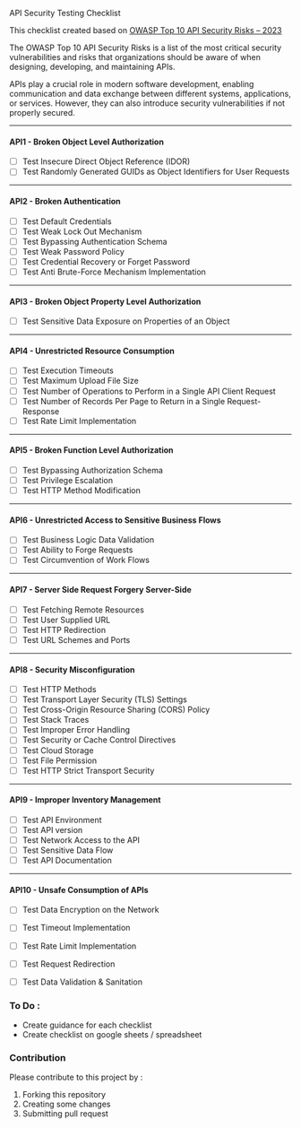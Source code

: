 API Security Testing Checklist

This checklist created based on [OWASP Top 10 API Security Risks – 2023](https://owasp.org/API-Security/editions/2023/en/0x11-t10/) 

The OWASP Top 10 API Security Risks is a list of the most critical security vulnerabilities and risks that organizations should be aware of when designing, developing, and maintaining APIs. 

APIs play a crucial role in modern software development, enabling communication and data exchange between different systems, applications, or services. However, they can also introduce security vulnerabilities if not properly secured.

---
#### API1 - Broken Object Level Authorization

- [ ] Test Insecure Direct Object Reference (IDOR)
- [ ] Test Randomly Generated GUIDs as Object
Identifiers for User Requests
 
---
#### API2 - Broken Authentication
- [ ] Test Default Credentials
- [ ] Test Weak Lock Out Mechanism
- [ ] Test Bypassing Authentication Schema
- [ ] Test Weak Password Policy
- [ ] Test Credential Recovery or Forget Password
- [ ] Test Anti Brute-Force Mechanism Implementation

---
#### API3 - Broken Object Property Level Authorization
- [ ] Test Sensitive Data Exposure on Properties of an Object 
---

#### API4 - Unrestricted Resource Consumption
- [ ] Test Execution Timeouts
- [ ] Test Maximum Upload File Size
- [ ] Test Number of Operations to Perform in a Single API Client Request
- [ ] Test Number of Records Per Page to Return in a Single Request-Response
- [ ] Test Rate Limit Implementation
---

#### API5 - Broken Function Level Authorization
- [ ] Test Bypassing Authorization Schema
- [ ] Test Privilege Escalation
- [ ] Test HTTP Method Modification
---
#### API6 - Unrestricted Access to Sensitive Business Flows
- [ ] Test Business Logic Data Validation
- [ ] Test Ability to Forge Requests
- [ ] Test Circumvention of Work Flows
---
#### API7 - Server Side Request Forgery	Server-Side
- [ ] Test Fetching Remote Resources
- [ ] Test User Supplied URL
- [ ] Test HTTP Redirection
- [ ] Test URL Schemes and Ports
---
#### API8 - Security Misconfiguration
- [ ] Test HTTP Methods
- [ ] Test Transport Layer Security (TLS) Settings
- [ ] Test Cross-Origin Resource Sharing (CORS) Policy
- [ ] Test Stack Traces
- [ ] Test Improper Error Handling
- [ ] Test Security or Cache Control Directives
- [ ] Test Cloud Storage
- [ ] Test File Permission
- [ ] Test HTTP Strict Transport Security

---
#### API9 - Improper Inventory Management
- [ ] Test API Environment
- [ ] Test API version
- [ ] Test Network Access to the API
- [ ] Test Sensitive Data Flow
- [ ] Test API Documentation

---
#### API10 - Unsafe Consumption of APIs
- [ ] Test Data Encryption on the Network
- [ ] Test Timeout Implementation
- [ ] Test Rate Limit Implementation
- [ ] Test Request Redirection
- [ ] Test Data Validation & Sanitation


### To Do : 

- Create guidance for each checklist
- Create checklist on google sheets / spreadsheet

### Contribution

Please contribute to this project by :
1. Forking this repository
2. Creating some changes
3. Submitting pull request
